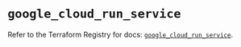 # `google_cloud_run_service`

Refer to the Terraform Registry for docs: [`google_cloud_run_service`](https://registry.terraform.io/providers/hashicorp/google/5.29.1/docs/resources/cloud_run_service).
